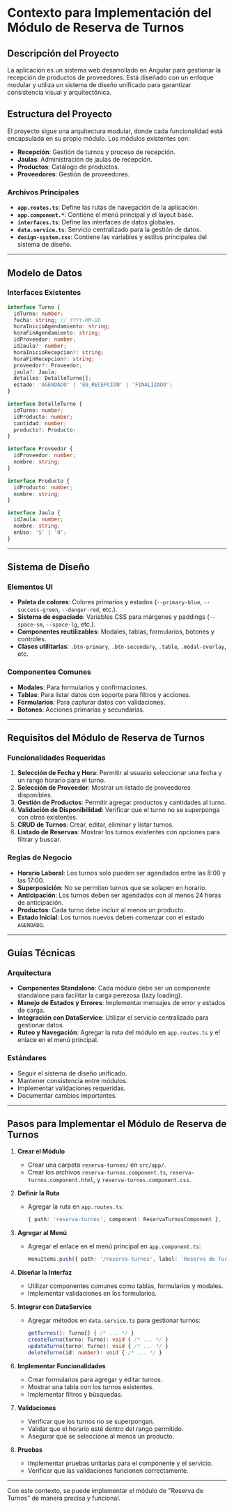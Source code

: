 # Contexto para Implementación del Módulo de Reserva de Turnos

## Descripción del Proyecto
La aplicación es un sistema web desarrollado en Angular para gestionar la recepción de productos de proveedores. Está diseñado con un enfoque modular y utiliza un sistema de diseño unificado para garantizar consistencia visual y arquitectónica.

## Estructura del Proyecto
El proyecto sigue una arquitectura modular, donde cada funcionalidad está encapsulada en su propio módulo. Los módulos existentes son:
- **Recepción**: Gestión de turnos y proceso de recepción.
- **Jaulas**: Administración de jaulas de recepción.
- **Productos**: Catálogo de productos.
- **Proveedores**: Gestión de proveedores.

### Archivos Principales
- **`app.routes.ts`**: Define las rutas de navegación de la aplicación.
- **`app.component.*`**: Contiene el menú principal y el layout base.
- **`interfaces.ts`**: Define las interfaces de datos globales.
- **`data.service.ts`**: Servicio centralizado para la gestión de datos.
- **`design-system.css`**: Contiene las variables y estilos principales del sistema de diseño.

---

## Modelo de Datos

### Interfaces Existentes
```typescript
interface Turno {
  idTurno: number;
  fecha: string; // YYYY-MM-DD
  horaInicioAgendamiento: string;
  horaFinAgendamiento: string;
  idProveedor: number;
  idJaula?: number;
  horaInicioRecepcion?: string;
  horaFinRecepcion?: string;
  proveedor?: Proveedor;
  jaula?: Jaula;
  detalles: DetalleTurno[];
  estado: 'AGENDADO' | 'EN_RECEPCION' | 'FINALIZADO';
}

interface DetalleTurno {
  idTurno: number;
  idProducto: number;
  cantidad: number;
  producto?: Producto;
}

interface Proveedor {
  idProveedor: number;
  nombre: string;
}

interface Producto {
  idProducto: number;
  nombre: string;
}

interface Jaula {
  idJaula: number;
  nombre: string;
  enUso: 'S' | 'N';
}
```

---

## Sistema de Diseño

### Elementos UI
- **Paleta de colores**: Colores primarios y estados (`--primary-blue`, `--success-green`, `--danger-red`, etc.).
- **Sistema de espaciado**: Variables CSS para márgenes y paddings (`--space-sm`, `--space-lg`, etc.).
- **Componentes reutilizables**: Modales, tablas, formularios, botones y controles.
- **Clases utilitarias**: `.btn-primary`, `.btn-secondary`, `.table`, `.modal-overlay`, etc.

### Componentes Comunes
- **Modales**: Para formularios y confirmaciones.
- **Tablas**: Para listar datos con soporte para filtros y acciones.
- **Formularios**: Para capturar datos con validaciones.
- **Botones**: Acciones primarias y secundarias.

---

## Requisitos del Módulo de Reserva de Turnos

### Funcionalidades Requeridas
1. **Selección de Fecha y Hora**: Permitir al usuario seleccionar una fecha y un rango horario para el turno.
2. **Selección de Proveedor**: Mostrar un listado de proveedores disponibles.
3. **Gestión de Productos**: Permitir agregar productos y cantidades al turno.
4. **Validación de Disponibilidad**: Verificar que el turno no se superponga con otros existentes.
5. **CRUD de Turnos**: Crear, editar, eliminar y listar turnos.
6. **Listado de Reservas**: Mostrar los turnos existentes con opciones para filtrar y buscar.

### Reglas de Negocio
- **Horario Laboral**: Los turnos solo pueden ser agendados entre las 8:00 y las 17:00.
- **Superposición**: No se permiten turnos que se solapen en horario.
- **Anticipación**: Los turnos deben ser agendados con al menos 24 horas de anticipación.
- **Productos**: Cada turno debe incluir al menos un producto.
- **Estado Inicial**: Los turnos nuevos deben comenzar con el estado `AGENDADO`.

---

## Guías Técnicas

### Arquitectura
- **Componentes Standalone**: Cada módulo debe ser un componente standalone para facilitar la carga perezosa (lazy loading).
- **Manejo de Estados y Errores**: Implementar mensajes de error y estados de carga.
- **Integración con DataService**: Utilizar el servicio centralizado para gestionar datos.
- **Ruteo y Navegación**: Agregar la ruta del módulo en `app.routes.ts` y el enlace en el menú principal.

### Estándares
- Seguir el sistema de diseño unificado.
- Mantener consistencia entre módulos.
- Implementar validaciones requeridas.
- Documentar cambios importantes.

---

## Pasos para Implementar el Módulo de Reserva de Turnos

1. **Crear el Módulo**
   - Crear una carpeta `reserva-turnos/` en `src/app/`.
   - Crear los archivos `reserva-turnos.component.ts`, `reserva-turnos.component.html`, y `reserva-turnos.component.css`.

2. **Definir la Ruta**
   - Agregar la ruta en `app.routes.ts`:
     ```typescript
     { path: 'reserva-turnos', component: ReservaTurnosComponent },
     ```

3. **Agregar al Menú**
   - Agregar el enlace en el menú principal en `app.component.ts`:
     ```typescript
     menuItems.push({ path: '/reserva-turnos', label: 'Reserva de Turnos', icon: '📅' });
     ```

4. **Diseñar la Interfaz**
   - Utilizar componentes comunes como tablas, formularios y modales.
   - Implementar validaciones en los formularios.

5. **Integrar con DataService**
   - Agregar métodos en `data.service.ts` para gestionar turnos:
     ```typescript
     getTurnos(): Turno[] { /* ... */ }
     createTurno(turno: Turno): void { /* ... */ }
     updateTurno(turno: Turno): void { /* ... */ }
     deleteTurno(id: number): void { /* ... */ }
     ```

6. **Implementar Funcionalidades**
   - Crear formularios para agregar y editar turnos.
   - Mostrar una tabla con los turnos existentes.
   - Implementar filtros y búsquedas.

7. **Validaciones**
   - Verificar que los turnos no se superpongan.
   - Validar que el horario esté dentro del rango permitido.
   - Asegurar que se seleccione al menos un producto.

8. **Pruebas**
   - Implementar pruebas unitarias para el componente y el servicio.
   - Verificar que las validaciones funcionen correctamente.

---

Con este contexto, se puede implementar el módulo de "Reserva de Turnos" de manera precisa y funcional.
